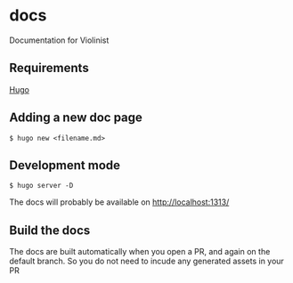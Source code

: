 # docs
Documentation for Violinist

## Requirements

[Hugo](https://gohugo.io/)

## Adding a new doc page

```
$ hugo new <filename.md>
```

## Development mode

```
$ hugo server -D
```

The docs will probably be available on [http://localhost:1313/](http://localhost:1313/)

## Build the docs

The docs are built automatically when you open a PR, and again on the default branch. So you do not need to incude any generated assets in your PR
